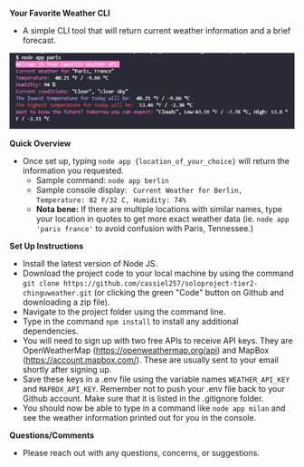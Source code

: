 **Your Favorite Weather CLI**

- A simple CLI tool that will return current weather information and a brief forecast.
  

![Screenshot](screenshot2.png)

**Quick Overview**

- Once set up, typing ```node app {location_of_your_choice}``` will return the information you requested.
    - Sample command: ```node app berlin```
    - Sample console display: ``` Current Weather for Berlin, Temperature: 82 F/32 C, Humidity: 74%```
    - **Nota bene:** If there are multiple locations with similar names, type your location in quotes to get more exact weather data (ie. ```node app 'paris france'``` to avoid confusion with Paris, Tennessee.)

**Set Up Instructions**
- Install the latest version of Node JS.
- Download the project code to your local machine by using the command 
  ```git clone https://github.com/cassiel257/soloproject-tier2-chinguweather.git``` (or clicking the green "Code" button on Github and downloading a zip file).
- Navigate to the project folder using the command line.
- Type in the command ```npm install``` to install any additional dependencies.
- You will need to sign up with two free APIs to receive API keys. They are OpenWeatherMap (https://openweathermap.org/api) and MapBox (https://account.mapbox.com/). These are usually sent to your email shortly after signing up.
- Save these keys in a .env file using the variable names ```WEATHER_API_KEY``` and ```MAPBOX_API_KEY```. Remember not to push your .env file back to your Github account. Make sure that it is listed in the .gitignore folder.
- You should now be able to type in a command like ```node app milan``` and see the weather information printed out for you in the console.

**Questions/Comments**
- Please reach out with any questions, concerns, or suggestions.
